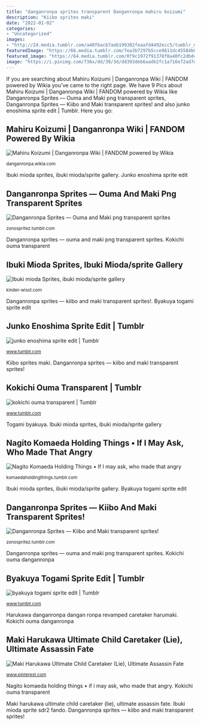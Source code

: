 ```yaml
---
title: "danganronpa sprites transparent Danganronpa mahiru koizumi"
description: "Kiibo sprites maki"
date: "2022-01-02"
categories:
- "Uncategorized"
images:
- "http://24.media.tumblr.com/a40f6acb7aeb199302feaafd4492ecc5/tumblr_mk8h3howiK1rbkyfjo5_500.png"
featuredImage: "https://66.media.tumblr.com/7ea3b7297b5cce9611dc45584b03a833/tumblr_okuw3hXl271vm5h7ro7_1280.png"
featured_image: "https://64.media.tumblr.com/0f9c1972f91378f8a40fc2dbd4da6dec/tumblr_on1z6fx5KI1vm5h7ro4_1280.png"
image: "https://i.pinimg.com/736x/dd/39/3d/dd393deb6aadb2fc1a716e72ad7da635.jpg"
---
```


If you are searching about Mahiru Koizumi | Danganronpa Wiki | FANDOM powered by Wikia you've came to the right page. We have 9 Pics about Mahiru Koizumi | Danganronpa Wiki | FANDOM powered by Wikia like Danganronpa Sprites — Ouma and Maki png transparent sprites, Danganronpa Sprites — Kiibo and Maki transparent sprites! and also junko enoshima sprite edit | Tumblr. Here you go:

## Mahiru Koizumi | Danganronpa Wiki | FANDOM Powered By Wikia

![Mahiru Koizumi | Danganronpa Wiki | FANDOM powered by Wikia](https://vignette.wikia.nocookie.net/danganronpa/images/3/3f/Mahiru_Koizumi_Illustration.png/revision/latest?cb=20170608005250 "Nagito komaeda holding things • if i may ask, who made that angry")

<small>danganronpa.wikia.com</small>

Ibuki mioda sprites, ibuki mioda/sprite gallery. Junko enoshima sprite edit

## Danganronpa Sprites — Ouma And Maki Png Transparent Sprites

![Danganronpa Sprites — Ouma and Maki png transparent sprites](https://66.media.tumblr.com/7ea3b7297b5cce9611dc45584b03a833/tumblr_okuw3hXl271vm5h7ro7_1280.png "Maki harukawa ultimate child caretaker (lie), ultimate assassin fate")

<small>zonospritez.tumblr.com</small>

Danganronpa sprites — ouma and maki png transparent sprites. Kokichi ouma transparent

## Ibuki Mioda Sprites, Ibuki Mioda/sprite Gallery

![Ibuki mioda Sprites, ibuki mioda/sprite gallery](https://kinder-wisst.com/yli/z5fChy92hABqg0T8gpMNngAAAA.jpg "Togami byakuya")

<small>kinder-wisst.com</small>

Danganronpa sprites — kiibo and maki transparent sprites!. Byakuya togami sprite edit

## Junko Enoshima Sprite Edit | Tumblr

![junko enoshima sprite edit | Tumblr](https://64.media.tumblr.com/01f5fea52922107714863eb471868eb1/tumblr_p7vxrjjeiU1xpryl4o4_1280.png "Danganronpa mahiru koizumi")

<small>www.tumblr.com</small>

Kiibo sprites maki. Danganronpa sprites — kiibo and maki transparent sprites!

## Kokichi Ouma Transparent | Tumblr

![kokichi ouma transparent | Tumblr](https://64.media.tumblr.com/267437a8f6e10756fb47240f24798543/tumblr_p051v1ic3H1we9yjao4_400.png "Junko sprite edits enoshima ronpa dangan hiatus havoc doom monokuma yandere danganropa hinata")

<small>www.tumblr.com</small>

Togami byakuya. Ibuki mioda sprites, ibuki mioda/sprite gallery

## Nagito Komaeda Holding Things • If I May Ask, Who Made That Angry

![Nagito Komaeda Holding Things • If I may ask, who made that angry](http://24.media.tumblr.com/a40f6acb7aeb199302feaafd4492ecc5/tumblr_mk8h3howiK1rbkyfjo5_500.png "Ibuki mioda sprites, ibuki mioda/sprite gallery")

<small>komaedaholdingthings.tumblr.com</small>

Ibuki mioda sprites, ibuki mioda/sprite gallery. Byakuya togami sprite edit

## Danganronpa Sprites — Kiibo And Maki Transparent Sprites!

![Danganronpa Sprites — Kiibo and Maki transparent sprites!](https://64.media.tumblr.com/0f9c1972f91378f8a40fc2dbd4da6dec/tumblr_on1z6fx5KI1vm5h7ro4_1280.png "Mahiru koizumi")

<small>zonospritez.tumblr.com</small>

Danganronpa sprites — ouma and maki png transparent sprites. Kokichi ouma danganronpa

## Byakuya Togami Sprite Edit | Tumblr

![byakuya togami sprite edit | Tumblr](https://66.media.tumblr.com/7fece02130f8ca449bf7ea4695b0a1ef/tumblr_ptzawg2N9j1vokl2vo6_500.png "Kokichi ouma transparent")

<small>www.tumblr.com</small>

Harukawa danganronpa dangan ronpa revamped caretaker harumaki. Kokichi ouma danganronpa

## Maki Harukawa Ultimate Child Caretaker (Lie), Ultimate Assassin Fate

![Maki Harukawa Ultimate Child Caretaker (Lie), Ultimate Assassin Fate](https://i.pinimg.com/736x/dd/39/3d/dd393deb6aadb2fc1a716e72ad7da635.jpg "Kokichi ouma transparent")

<small>www.pinterest.com</small>

Nagito komaeda holding things • if i may ask, who made that angry. Kokichi ouma transparent

Maki harukawa ultimate child caretaker (lie), ultimate assassin fate. Ibuki mioda sprite sdr2 fando. Danganronpa sprites — kiibo and maki transparent sprites!
